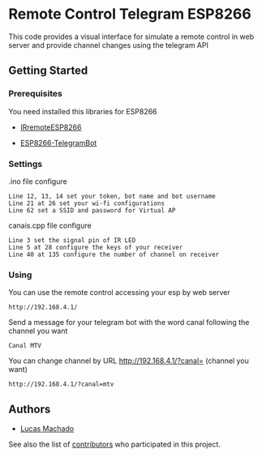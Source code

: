 # Remote Control Telegram ESP8266

This code provides a visual interface for simulate a remote control in web server and provide channel changes using the telegram API

## Getting Started



### Prerequisites

You need installed this libraries for ESP8266

* [IRremoteESP8266](https://github.com/markszabo/IRremoteESP8266)

* [ESP8266-TelegramBot](https://github.com/Gianbacchio/ESP8266-TelegramBot)


### Settings

.ino file configure 
```
Line 12, 13, 14 set your token, bot name and bot username
Line 21 at 26 set your wi-fi configurations
Line 62 set a SSID and password for Virtual AP
```
canais.cpp file configure
```
Line 3 set the signal pin of IR LED
Line 5 at 28 configure the keys of your receiver
Line 40 at 135 configure the number of channel on receiver
```

### Using
You can use the remote control accessing your esp by web server

	http://192.168.4.1/
        
Send a message for your telegram bot with the word canal following the channel you want
 						
	Canal MTV

You can change channel by URL http://192.168.4.1/?canal= (channel you want)

	http://192.168.4.1/?canal=mtv
    

## Authors

* [Lucas Machado](https://github.com/ChuckCM)

See also the list of [contributors](https://github.com/ChuckCM/Remote-Control-ESP8266/contributors) who participated in this project.